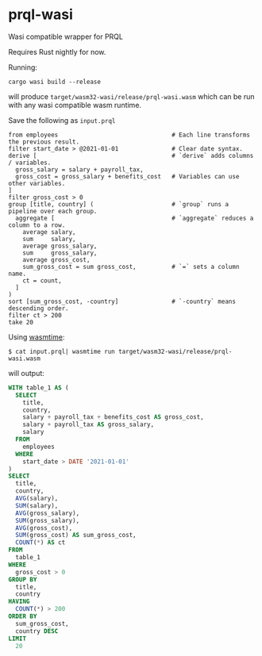 # prql-wasi
Wasi compatible wrapper for PRQL

Requires Rust nightly for now.

Running:

```
cargo wasi build --release
```

will produce `target/wasm32-wasi/release/prql-wasi.wasm` which can be run with any wasi compatible wasm runtime.

Save the following as `input.prql`

```
from employees                                # Each line transforms the previous result.
filter start_date > @2021-01-01               # Clear date syntax.
derive [                                      # `derive` adds columns / variables.
  gross_salary = salary + payroll_tax,
  gross_cost = gross_salary + benefits_cost   # Variables can use other variables.
]
filter gross_cost > 0
group [title, country] (                      # `group` runs a pipeline over each group.
  aggregate [                                 # `aggregate` reduces a column to a row.
    average salary,
    sum     salary,
    average gross_salary,
    sum     gross_salary,
    average gross_cost,
    sum_gross_cost = sum gross_cost,          # `=` sets a column name.
    ct = count,
  ]
)
sort [sum_gross_cost, -country]               # `-country` means descending order.
filter ct > 200
take 20
```

Using [wasmtime](https://wasmtime.dev):
```
$ cat input.prql| wasmtime run target/wasm32-wasi/release/prql-wasi.wasm
```

will output:

```sql
WITH table_1 AS (
  SELECT
    title,
    country,
    salary + payroll_tax + benefits_cost AS gross_cost,
    salary + payroll_tax AS gross_salary,
    salary
  FROM
    employees
  WHERE
    start_date > DATE '2021-01-01'
)
SELECT
  title,
  country,
  AVG(salary),
  SUM(salary),
  AVG(gross_salary),
  SUM(gross_salary),
  AVG(gross_cost),
  SUM(gross_cost) AS sum_gross_cost,
  COUNT(*) AS ct
FROM
  table_1
WHERE
  gross_cost > 0
GROUP BY
  title,
  country
HAVING
  COUNT(*) > 200
ORDER BY
  sum_gross_cost,
  country DESC
LIMIT
  20
```
